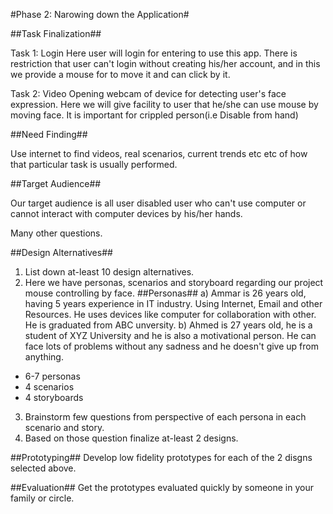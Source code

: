 #Phase 2: Narowing down the Application#

##Task Finalization##

Task 1: Login
Here user will login for entering to use this app. There is restriction that user can't login without creating his/her account, and in this we provide a mouse for to move it and can click by it. 

Task 2: Video
Opening webcam of device for detecting user's face expression. Here we will give facility to user that he/she can use mouse by moving face. It is important for crippled person(i.e Disable from hand)

##Need Finding##

Use internet to find videos, real scenarios, current trends etc etc of how that particular task is usually performed. 

##Target Audience##

Our target audience is all user disabled user who can't use computer or cannot interact with computer devices by his/her hands.

Many other questions. 

##Design Alternatives##
1) List down at-least 10 design alternatives.
2) Here we have personas, scenarios and storyboard regarding our project mouse controlling by face.
##Personas##
a) Ammar is 26 years old, having 5 years experience in IT industry. Using Internet, Email and other Resources. He uses devices like computer for collaboration with other. He is graduated  from ABC unversity.
b) Ahmed is 27 years old, he is a student of XYZ University and he is also a motivational person. He can face lots of problems without any sadness and he doesn't give up
from anything.
- 6-7 personas
- 4 scenarios
- 4 storyboards
3) Brainstorm few questions from perspective of each persona in each scenario and story.  
4) Based on those question finalize at-least 2 designs.

##Prototyping##
Develop low fidelity prototypes for each of the 2 disgns selected above.

##Evaluation##
Get the prototypes evaluated quickly by someone in your family or circle.  
